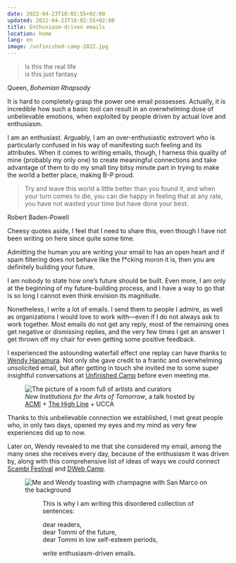 ```yaml
---
date: 2022-04-23T10:02:55+02:00
updated: 2022-04-23T10:02:55+02:00
title: Enthusiasm-driven emails
location: home
lang: en
image: /unfinished-camp-2022.jpg
---
```

> Is this the real life  
> is this just fantasy

<p class='cite'>Queen, <cite>Bohemian Rhapsody</cite></p>

It is hard to completely grasp the power one email possesses. Actually, it is incredible how such a basic tool can result in an overwhelming dose of unbelievable emotions, when exploited by people driven by actual love and enthusiasm.

I am an enthusiast. Arguably, I am an over-enthusiastic extrovert who is particularly confused in his way of manifesting such feeling and its attributes. When it comes to writing emails, though, I harness this quality of mine (probably my only one) to create meaningful connections and take advantage of them to do my small tiny bitsy minute part in trying to make the world a better place, making B-P proud.

> Try and leave this world a little better than you found it, and when your turn comes to die, you can die happy in feeling that at any rate, you have not wasted your time but have done your best.

<p class='cite'>Robert Baden-Powell</p>

Cheesy quotes aside, I feel that I need to share this, even though I have not been writing on here since quite some time.

Admitting the human you are writing your email to has an open heart and if spam filtering does not behave like the f\*cking moron it is, then you are definitely building your future.

I am nobody to state how one’s future should be built. Even more, I am only at the beginning of my future-building process, and I have a way to go that is so long I cannot even think envision its magnitude.

Nonetheless, I write a lot of emails. I send them to people I admire, as well as organizations I would love to work with—even if I do not always ask to work together. Most emails do not get any reply, most of the remaining ones get negative or dismissing replies, and the very few times I get an answer I get thrown off my chair for even getting some positive feedback.

I experienced the astounding waterfall effect one replay can have thanks to [Wendy Hanamura](https://www.linkedin.com/in/wendyhanamura 'Wendy Hanamura on LinkedIn'). Not only she gave credit to a frantic and overwhelming unsolicited email, but after getting in touch she invited me to some super insightful conversations at [Unfinished Camp](https://unfinished.com/camp/ 'Unfinished Camp: Venice') before even meeting me.

<figure>
	<img src='/unfinished-camp-2022.jpg' alt='The picture of a room full of artists and curators'>
	<figcaption><cite>New Institutions for the Arts of Tomorrow</cite>, a talk hosted by <a href='https://www.acmi.net.au/' target='_blank' title='Australian Center for the Moving Image'>ACMI</a> + <a href='https://thehighline.org' target='_blank' title='The High Line official website'>The High Line</a> + UCCA</figcaption>
</figure>

Thanks to this unbelievable connection we established, I met great people who, in only two days, opened my eyes and my mind as very few experiences did up to now.

Later on, Wendy revealed to me that she considered my email, among the many ones she receives every day, because of the enthusiasm it was driven by, along with this comprehensive list of ideas of ways we could connect [Scambi Festival](https://scambi.org 'Scambi Festival') and [DWeb Camp](https://dwebcamp.org 'DWeb Camp').


<figure>
	<img src='/tommi-wendy-toast.jpg' alt='Me and Wendy toasting with champagne with San Marco on the background' title='Me and Wendy enjoyed attending a very fancy exclusive party'>
<figure>

This is why I am writing this disordered collection of sentences:

dear readers,  
dear Tommi of the future,  
dear Tommi in low self-esteem periods,

write enthusiasm-driven emails.
